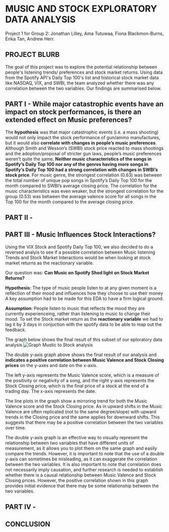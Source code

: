 # MUSIC AND STOCK EXPLORATORY DATA ANALYSIS
Project 1 for Group 2: Jonathan Lilley, Ama Tutuwaa, Fiona Blackmon-Burns, Erika Tan, Andrew Herr.

## PROJECT BLURB
The goal of this project was to explore the potential relationship between people's listening trends/ preferences and stock market returns. Using data from the Spotify API's Daily Top 100's list and historical stock market data like NASDAQ, VIX, and SWBI, the team analyzed whether there was any correlation between the two variables. Our findings are summarised below.

## PART I - While major catastrophic events have an impact on stock performances, is there an extended effect on Music preferences?

The **hypothesis** was that major catastrophic events (i.e. a mass shooting) would not only impact the stock performance of gun/ammo manufactures, but it would also **correlate with changes in people’s music preferences**. Although Smith and Wesson’s (SWBI) stock price reacted to mass shootings and the adoption/proposal of stricter gun laws, people’s music preferences weren’t quite the same. **Neither music characteristics of the songs in Spotify’s Daily Top 100 nor any of the genres having more songs in Spotify’s Daily Top 100 had a strong correlation with changes in SWBI’s stock price**. For music genre, the strongest correlation (0.63) was between the total number of unique pop songs in Spotify’s Daily Top 100 for the month compared to SWBI’s average closing price. The correlation for the music characteristics was even weaker, but the strongest correlation for the group (0.53) was between the average valence score for all songs in the Top 100 for the month compared to the average closing price.



## PART II - 



## PART III - Music Influences Stock Interactions?
Using the VIX Stock and Spotify Daily Top 100, we also decided to do a reversed analyis to see if a possible correlation between Music listening Trends and Stock Market Interactions would be when looking at stock market returns as the reactionary variable.

Our question was: **Can Music on Spotify Shed light on Stock Market Returns?**

**Hypothesis**: The type of music people listen to at any given moment is a reflection of their mood and influences how they choose to use their money
A key assumption had to be made for this EDA to have a firm logical ground.

**Assumption**: People listen to music that reflects the mood they are currently experienceing, rather than listening to music to change their mood.
To set the Stock market return as the **reactionary variable** we had to lag it by 3 days in conjuction with the spotify data to be able to map out the feedback.

The graph below shows the final result of this subset of our eploratory data analysis
![Graph Mustic to Stock analysis](https://user-images.githubusercontent.com/114604829/219490986-69dee63b-e143-4458-980c-db57946d3a6f.png)

The double y-axis graph above shows the final result of our analysis and **indicates a positive correlation between Music Valence and Stock Closing prices** on the y-axes and date on the x-axis.

The left y-axis represents the Music Valence score, which is a measure of the positivity or negativity of a song, and the right y-axis represents the Stock Closing price, which is the final price of a stock at the end of a trading day. The x-axis represents the date.

The line plots in the graph show a mirroring trend for both the Music Valence score and the Stock Closing price. As in upward shifts in the Music Valence are often replicated (not to the same degree/slope) with upward trends in the Closing price and the same applies for downward shifts. This suggests that there may be a positive correlation between the two variables over time.

The double y-axis graph is an effective way to visually represent the relationship between two variables that have different units of measurement, as it allows you to plot them on the same graph and easily compare the trends. However, it is important to note that the use of a double y-axis can sometimes be misleading, as it can exaggerate the correlation between the two variables. It is also important to note that correlation does not necessarily imply causation, and further research is needed to establish whether there is a causal relationship between Music Valence and Stock Closing prices. However, the positive correlation shown in this graph provides initial evidence that there may be some relationship between the two variables.


## PART IV - 

## CONCLUSION
